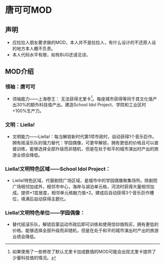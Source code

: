 # 唐可可MOD

## 声明

- 应拉拉人朋友要求做的MOD，本人并不是拉拉人，有什么设计的不还原人设的地方本人概不负责。
- 本人代码水平有限，如有BUG还请见谅。

## MOD介绍

### 领袖：唐可可

- 领袖能力——上海卷王：
    无法获得尤里卡[^1]。每座城市获得等同于其文化值产出30%的额外科技值产出。建造School Idol Project、学院和工业区时+100%生产力。

[^1]:如果使用了一些修改了默认尤里卡加成数值的MOD可能会出现尤里卡提供了少量科技值的情况。

### 文明：Liella!

- 文明能力——Liella!：每当解锁新时代第1项市政时，自动获得1个音乐巨作。拥有摇滚乐队的强力替代：学园偶像，可更早解锁，拥有更低的价格且可以直接训练，能够选择全部升级而非随机，但是在处于和平的城市演出时产出的旅游业绩会降低。

### Liella!文明特色区域——School Idol Project：

- Liella!特色区域，代替剧院广场区域，是城市中的学园偶像聚集场所。除剧院广场相邻加成外，相邻市中心，海岸与湖泊单元格，河流时获得大量相邻加成。提供+1宜居度，相邻单元格魅力值+2。建成后自动获得3个音乐巨作槽位，填满后自动获得主题化。

### Liella!文明特色单位——学园偶像：

- 替代摇滚乐队，解锁启蒙运动市政后即可训练和使用信仰值购买，拥有更低的价格。能够选择全部升级而非随机，但是在处于和平的城市演出时产出的旅游业绩会降低。
